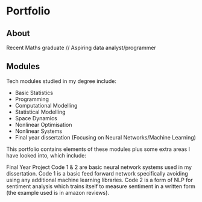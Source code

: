 # Portfolio
## About
Recent Maths graduate // Aspiring data analyst/programmer

## Modules
Tech modules studied in my degree include:
- Basic Statistics
- Programming
- Computational Modelling
- Statistical Modelling
- Space Dynamics
- Nonlinear Optimisation
- Nonlinear Systems
- Final year dissertation (Focusing on Neural Networks/Machine Learning)

This portfolio contains elements of these modules plus some extra areas I have looked into, which include:

Final Year Project Code 1 & 2 are basic neural network systems used in my dissertation. Code 1 is a basic feed forward network specifically avoiding using any additional machine learning libraries. Code 2 is a form of NLP for sentiment analysis which trains itself to measure sentiment in a written form (the example used is in amazon reviews).
